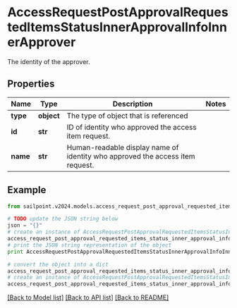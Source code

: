 # AccessRequestPostApprovalRequestedItemsStatusInnerApprovalInfoInnerApprover

The identity of the approver.

## Properties

Name | Type | Description | Notes
------------ | ------------- | ------------- | -------------
**type** | **object** | The type of object that is referenced | 
**id** | **str** | ID of identity who approved the access item request. | 
**name** | **str** | Human-readable display name of identity who approved the access item request. | 

## Example

```python
from sailpoint.v2024.models.access_request_post_approval_requested_items_status_inner_approval_info_inner_approver import AccessRequestPostApprovalRequestedItemsStatusInnerApprovalInfoInnerApprover

# TODO update the JSON string below
json = "{}"
# create an instance of AccessRequestPostApprovalRequestedItemsStatusInnerApprovalInfoInnerApprover from a JSON string
access_request_post_approval_requested_items_status_inner_approval_info_inner_approver_instance = AccessRequestPostApprovalRequestedItemsStatusInnerApprovalInfoInnerApprover.from_json(json)
# print the JSON string representation of the object
print AccessRequestPostApprovalRequestedItemsStatusInnerApprovalInfoInnerApprover.to_json()

# convert the object into a dict
access_request_post_approval_requested_items_status_inner_approval_info_inner_approver_dict = access_request_post_approval_requested_items_status_inner_approval_info_inner_approver_instance.to_dict()
# create an instance of AccessRequestPostApprovalRequestedItemsStatusInnerApprovalInfoInnerApprover from a dict
access_request_post_approval_requested_items_status_inner_approval_info_inner_approver_form_dict = access_request_post_approval_requested_items_status_inner_approval_info_inner_approver.from_dict(access_request_post_approval_requested_items_status_inner_approval_info_inner_approver_dict)
```
[[Back to Model list]](../README.md#documentation-for-models) [[Back to API list]](../README.md#documentation-for-api-endpoints) [[Back to README]](../README.md)


